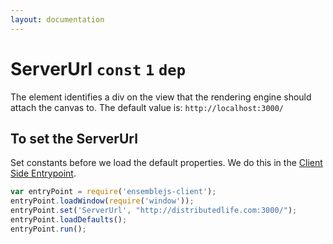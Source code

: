```yaml
---
layout: documentation
---
```


# ServerUrl `const` `1` `dep`

The element identifies a div on the view that the rendering engine should attach the canvas to. The default value is: `http://localhost:3000/`

## To set the ServerUrl
Set constants before we load the default properties. We do this in the [Client Side Entrypoint](/website/docs/guides/client-side-entrypoint).

~~~javascript
var entryPoint = require('ensemblejs-client');
entryPoint.loadWindow(require('window'));
entryPoint.set('ServerUrl', "http://distributedlife.com:3000/");
entryPoint.loadDefaults();
entryPoint.run();
~~~